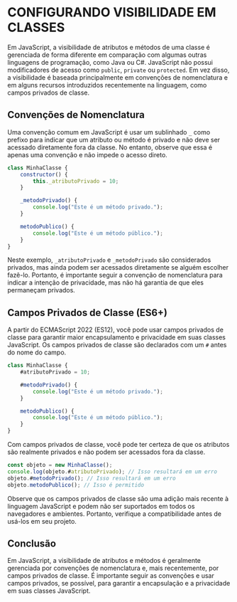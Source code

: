 # CONFIGURANDO VISIBILIDADE EM CLASSES 
Em JavaScript, a visibilidade de atributos e métodos de uma classe é gerenciada de forma diferente em comparação com algumas outras linguagens de programação, como Java ou C#. JavaScript não possui modificadores de acesso como `public`, `private` ou `protected`. Em vez disso, a visibilidade é baseada principalmente em convenções de nomenclatura e em alguns recursos introduzidos recentemente na linguagem, como campos privados de classe.

## Convenções de Nomenclatura
Uma convenção comum em JavaScript é usar um sublinhado `_` como prefixo para indicar que um atributo ou método é privado e não deve ser acessado diretamente fora da classe. No entanto, observe que essa é apenas uma convenção e não impede o acesso direto.

```javascript
class MinhaClasse {
    constructor() {
        this._atributoPrivado = 10;
    }

    _metodoPrivado() {
        console.log("Este é um método privado.");
    }

    metodoPublico() {
        console.log("Este é um método público.");
    }
}
```

Neste exemplo, `_atributoPrivado` e `_metodoPrivado` são considerados privados, mas ainda podem ser acessados diretamente se alguém escolher fazê-lo. Portanto, é importante seguir a convenção de nomenclatura para indicar a intenção de privacidade, mas não há garantia de que eles permaneçam privados.

## Campos Privados de Classe (ES6+)
A partir do ECMAScript 2022 (ES12), você pode usar campos privados de classe para garantir maior encapsulamento e privacidade em suas classes JavaScript. Os campos privados de classe são declarados com um `#` antes do nome do campo.

```javascript
class MinhaClasse {
    #atributoPrivado = 10;

    #metodoPrivado() {
        console.log("Este é um método privado.");
    }

    metodoPublico() {
        console.log("Este é um método público.");
    }
}
```

Com campos privados de classe, você pode ter certeza de que os atributos são realmente privados e não podem ser acessados fora da classe.

```javascript
const objeto = new MinhaClasse();
console.log(objeto.#atributoPrivado); // Isso resultará em um erro
objeto.#metodoPrivado(); // Isso resultará em um erro
objeto.metodoPublico(); // Isso é permitido
```

Observe que os campos privados de classe são uma adição mais recente à linguagem JavaScript e podem não ser suportados em todos os navegadores e ambientes. Portanto, verifique a compatibilidade antes de usá-los em seu projeto.

## Conclusão
Em JavaScript, a visibilidade de atributos e métodos é geralmente gerenciada por convenções de nomenclatura e, mais recentemente, por campos privados de classe. É importante seguir as convenções e usar campos privados, se possível, para garantir a encapsulação e a privacidade em suas classes JavaScript.